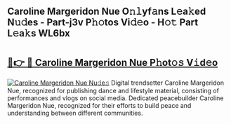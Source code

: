 ## Caroline Margeridon Nue O𝚗𝚕yf𝚊ns L𝚎a𝚔ed N𝚞𝚍es - Part-j3v P𝚑𝚘tos Vi𝚍𝚎o - H𝚘𝚝 Part L𝚎a𝚔s WL6bx

# <h2><a href="http://kf2dco.oniu.top/?m=Caroline+Margeridon+Nue">🔗👉 🔴 Caroline Margeridon Nue P𝚑ot𝚘𝚜 V𝚒d𝚎o</a></h2>

[![Caroline Margeridon Nue Nu𝚍e𝚜](https://i.imgur.com/0qMVB7G.gif)](http://kf2dco.oniu.top/?m=Caroline+Margeridon+Nue)
Digital trendsetter Caroline Margeridon Nue, recognized for publishing dance and lifestyle material, consisting of performances and vlogs on social media. Dedicated peacebuilder Caroline Margeridon Nue, recognized for their efforts to build peace and understanding between different communities.  
